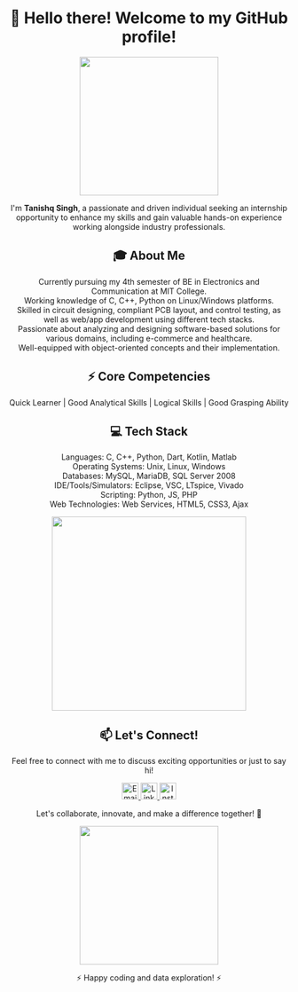 <h1 align="center">👋 Hello there! Welcome to my GitHub profile!</h1>

<p align="center">
  <img src="https://media.giphy.com/media/3o7abB06u9bNzA8lu8/giphy.gif" width="250" />
</p>

<p align="center">
  I'm <strong>Tanishq Singh</strong>, a passionate and driven individual seeking an internship opportunity to enhance my skills and gain valuable hands-on experience working alongside industry professionals.
</p>

<h2 align="center">🎓 About Me</h2>

<p align="center">
  Currently pursuing my 4th semester of BE in Electronics and Communication at MIT College.
  <br>
  Working knowledge of C, C++, Python on Linux/Windows platforms.
  <br>
  Skilled in circuit designing, compliant PCB layout, and control testing, as well as web/app development using different tech stacks.
  <br>
  Passionate about analyzing and designing software-based solutions for various domains, including e-commerce and healthcare.
  <br>
  Well-equipped with object-oriented concepts and their implementation.
</p>

<h2 align="center">⚡ Core Competencies</h2>

<p align="center">
  Quick Learner | Good Analytical Skills | Logical Skills | Good Grasping Ability
</p>

<h2 align="center">💻 Tech Stack</h2>

<p align="center">
  Languages: C, C++, Python, Dart, Kotlin, Matlab
  <br>
  Operating Systems: Unix, Linux, Windows
  <br>
  Databases: MySQL, MariaDB, SQL Server 2008
  <br>
  IDE/Tools/Simulators: Eclipse, VSC, LTspice, Vivado
  <br>
  Scripting: Python, JS, PHP
  <br>
  Web Technologies: Web Services, HTML5, CSS3, Ajax
</p>

<p align="center">
  <img src="https://media.giphy.com/media/UWtA1f3qBp3x0/giphy.gif" width="350" />
</p>

<h2 align="center">📫 Let's Connect!</h2>

<p align="center">
  Feel free to connect with me to discuss exciting opportunities or just to say hi!
</p>

<p align="center">
  <a href="mailto:er.tanishqs@gmail.com">
    <img src="https://img.icons8.com/color/48/000000/gmail.png" alt="Email" width="30" height="30" />
  </a>
  <a href="https://www.linkedin.com/in/itanishq/">
    <img src="https://img.icons8.com/color/48/000000/linkedin.png" alt="LinkedIn" width="30" height="30" />
  </a>
  <a href="https://www.instagram.com/i_tanishq_here_/">
    <img src="https://img.icons8.com/fluent/48/000000/instagram-new.png" alt="Instagram" width="30" height="30" />
  </a>
</p>

<p align="center">
  Let's collaborate, innovate, and make a difference together! 🚀
</p>

<p align="center">
  <img src="https://media.giphy.com/media/d31vTpVi1LAcDvdm/giphy.gif" width="250" />
</p>

<p align="center">⚡ Happy coding and data exploration! ⚡</p>
